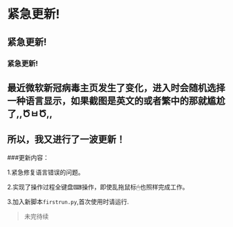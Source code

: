 # 紧急更新!

## 紧急更新!

### 紧急更新!

## 最近微软新冠病毒主页发生了变化，进入时会随机选择一种语言显示，如果截图是英文的或者繁中的那就尴尬了,,ԾㅂԾ,,

## 所以，我又进行了一波更新！

###更新内容：

1.紧急修复语言错误的问题。

2.实现了操作过程全键盘⌨操作，即使乱拖鼠标🖱也照样完成工作。

3.加入新脚本`firstrun.py`,首次使用时请运行.

> 未完待续
